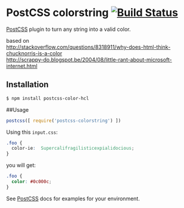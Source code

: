 # PostCSS colorstring [![Build Status](https://travis-ci.org/keukenrolletje/postcss-colorstring.svg?branch=master)](https://travis-ci.org/keukenrolletje/postcss-colorstring)

[PostCSS] plugin to turn any string into a valid color.

based on<br />
http://stackoverflow.com/questions/8318911/why-does-html-think-chucknorris-is-a-color<br />
http://scrappy-do.blogspot.be/2004/08/little-rant-about-microsoft-internet.html

[PostCSS]: https://github.com/postcss/postcss
[ci-img]:  https://travis-ci.org/keukenrolletje/postcss-celebcolors.svg
[ci]:      https://travis-ci.org/keukenrolletje/postcss-celebcolors

## Installation

```bash
$ npm install postcss-color-hcl
```

##Usage

```js
postcss([ require('postcss-colorstring') ])
```

Using this `input.css`:
```css
.foo {
  color-ie:  Supercalifragilisticexpialidocious;
}
```
you will get:
```css
.foo {
  color: #0c000c;
}
```

See [PostCSS] docs for examples for your environment.
